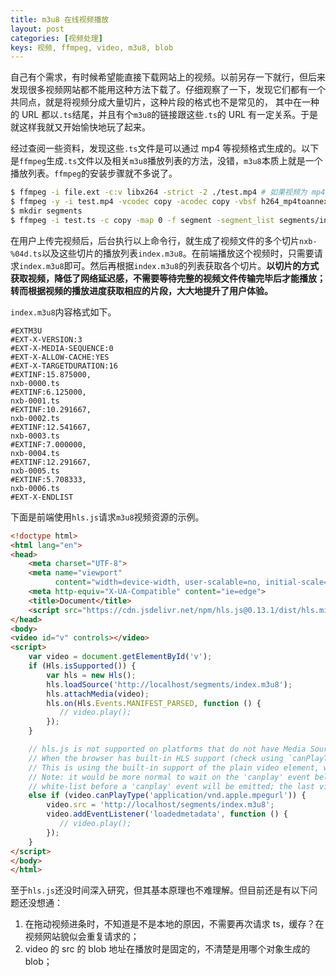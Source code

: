 ```yaml
---
title: m3u8 在线视频播放
layout: post
categories: [视频处理]
keys: 视频, ffmpeg, video, m3u8, blob
---
```


自己有个需求，有时候希望能直接下载网站上的视频。以前另存一下就行，但后来发现很多视频网站都不能用这种方法下载了。仔细观察了一下，发现它们都有一个共同点，就是将视频分成大量切片，这种片段的格式也不是常见的， 其中在一种的 URL 都以`.ts`结尾，并且有个`m3u8`的链接跟这些`.ts`的 URL 有一定关系。于是就这样我就又开始愉快地玩了起来。

经过查阅一些资料，发现这些`.ts`文件是可以通过 mp4 等视频格式生成的。以下是`ffmpeg`生成`.ts`文件以及相关`m3u8`播放列表的方法，没错，`m3u8`本质上就是一个播放列表。`ffmpeg`的安装步骤就不多说了。

```bash
$ ffmpeg -i file.ext -c:v libx264 -strict -2 ./test.mp4 # 如果视频为 mp4，可省略该步骤。如果 file.ext 视频不是 mp4，则转为 mp4 格式
$ ffmpeg -y -i test.mp4 -vcodec copy -acodec copy -vbsf h264_mp4toannexb test.ts # 将 mp4 转为 ts 文件（转格式）
$ mkdir segments
$ ffmpeg -i test.ts -c copy -map 0 -f segment -segment_list segments/index.m3u8 -segment_time 10 segments/nxb-%04d.ts # 将 test.ts 文件进行切片，将这些切片文件存放到 segments 目录中，并以 nxb-%04d.ts 的格式命名，再将所有文件名存放到 segments 目录下的 index.m3u8 文件中。-segment_time 10 表示每个切片的时长为 10 秒
```

在用户上传完视频后，后台执行以上命令行，就生成了视频文件的多个切片`nxb-%04d.ts`以及这些切片的播放列表`index.m3u8`。在前端播放这个视频时，只需要请求`index.m3u8`即可。然后再根据`index.m3u8`的列表获取各个切片。**以切片的方式获取视频，降低了网络延迟感，不需要等待完整的视频文件传输完毕后才能播放；转而根据视频的播放进度获取相应的片段，大大地提升了用户体验。**

`index.m3u8`内容格式如下。

```
#EXTM3U
#EXT-X-VERSION:3
#EXT-X-MEDIA-SEQUENCE:0
#EXT-X-ALLOW-CACHE:YES
#EXT-X-TARGETDURATION:16
#EXTINF:15.875000,
nxb-0000.ts
#EXTINF:6.125000,
nxb-0001.ts
#EXTINF:10.291667,
nxb-0002.ts
#EXTINF:12.541667,
nxb-0003.ts
#EXTINF:7.000000,
nxb-0004.ts
#EXTINF:12.291667,
nxb-0005.ts
#EXTINF:5.708333,
nxb-0006.ts
#EXT-X-ENDLIST
```

下面是前端使用`hls.js`请求`m3u8`视频资源的示例。

```html
<!doctype html>
<html lang="en">
<head>
    <meta charset="UTF-8">
    <meta name="viewport"
          content="width=device-width, user-scalable=no, initial-scale=1.0, maximum-scale=1.0, minimum-scale=1.0">
    <meta http-equiv="X-UA-Compatible" content="ie=edge">
    <title>Document</title>
    <script src="https://cdn.jsdelivr.net/npm/hls.js@0.13.1/dist/hls.min.js"></script>
</head>
<body>
<video id="v" controls></video>
<script>
    var video = document.getElementById('v');
    if (Hls.isSupported()) {
        var hls = new Hls();
        hls.loadSource('http://localhost/segments/index.m3u8');
        hls.attachMedia(video);
        hls.on(Hls.Events.MANIFEST_PARSED, function () {
           // video.play();
        });
    }

    // hls.js is not supported on platforms that do not have Media Source Extensions (MSE) enabled.
    // When the browser has built-in HLS support (check using `canPlayType`), we can provide an HLS manifest (i.e. .m3u8 URL) directly to the video element through the `src` property.
    // This is using the built-in support of the plain video element, without using hls.js.
    // Note: it would be more normal to wait on the 'canplay' event below however on Safari (where you are most likely to find built-in HLS support) the video.src URL must be on the user-driven
    // white-list before a 'canplay' event will be emitted; the last video event that can be reliably listened-for when the URL is not on the white-list is 'loadedmetadata'.
    else if (video.canPlayType('application/vnd.apple.mpegurl')) {
        video.src = 'http://localhost/segments/index.m3u8';
        video.addEventListener('loadedmetadata', function () {
           // video.play();
        });
    }
</script>
</body>
</html>
```

至于`hls.js`还没时间深入研究，但其基本原理也不难理解。但目前还是有以下问题还没想通：

1.  在拖动视频进条时，不知道是不是本地的原因，不需要再次请求 ts，缓存？在视频网站貌似会重复请求的；
2.  video 的 src 的 blob 地址在播放时是固定的，不清楚是用哪个对象生成的 blob；
